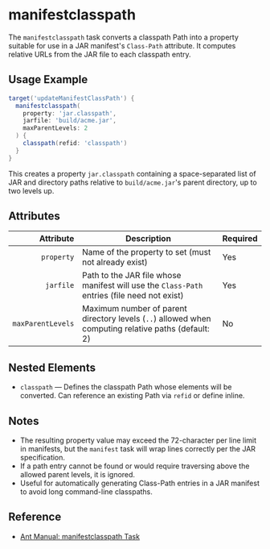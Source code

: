 # manifestclasspath

The `manifestclasspath` task converts a classpath Path into a property suitable for use in a JAR manifest's `Class-Path` attribute. It computes relative URLs from the JAR file to each classpath entry.

## Usage Example

```groovy
target('updateManifestClassPath') {
  manifestclasspath(
    property: 'jar.classpath',
    jarfile: 'build/acme.jar',
    maxParentLevels: 2
  ) {
    classpath(refid: 'classpath')
  }
}
```

This creates a property `jar.classpath` containing a space-separated list of JAR and directory paths relative to `build/acme.jar`'s parent directory, up to two levels up.

## Attributes

|         Attribute | Description                                                                                         | Required |
|------------------:|-----------------------------------------------------------------------------------------------------|----------|
|        `property` | Name of the property to set (must not already exist)                                                | Yes      |
|         `jarfile` | Path to the JAR file whose manifest will use the `Class-Path` entries (file need not exist)         | Yes      |
| `maxParentLevels` | Maximum number of parent directory levels (`..`) allowed when computing relative paths (default: 2) | No       |

## Nested Elements

- `classpath` — Defines the classpath Path whose elements will be converted. Can reference an existing Path via `refid` or define inline.

## Notes

- The resulting property value may exceed the 72-character per line limit in manifests, but the `manifest` task will wrap lines correctly per the JAR specification.
- If a path entry cannot be found or would require traversing above the allowed parent levels, it is ignored.
- Useful for automatically generating Class-Path entries in a JAR manifest to avoid long command-line classpaths.

## Reference

- [Ant Manual: manifestclasspath Task](https://ant.apache.org/manual/Tasks/manifestclasspath.html)
